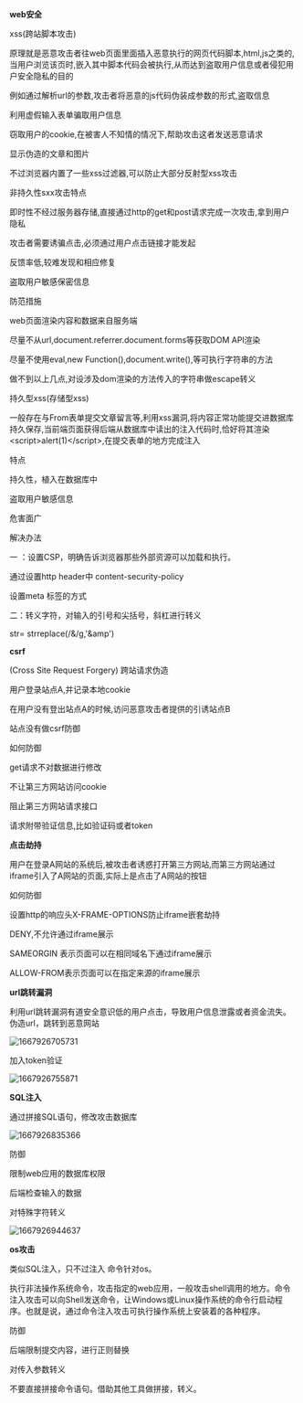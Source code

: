 **web安全**

xss(跨站脚本攻击)

原理就是恶意攻击者往web页面里面插入恶意执行的网页代码脚本,html,js之类的,当用户浏览该页时,嵌入其中脚本代码会被执行,从而达到盗取用户信息或者侵犯用户安全隐私的目的

例如通过解析url的参数,攻击者将恶意的js代码伪装成参数的形式,盗取信息

利用虚假输入表单骗取用户信息

窃取用户的cookie,在被害人不知情的情况下,帮助攻击这者发送恶意请求

显示伪造的文章和图片

不过浏览器内置了一些xss过滤器,可以防止大部分反射型xss攻击

非持久性sxx攻击特点

 即时性不经过服务器存储,直接通过http的get和post请求完成一次攻击,拿到用户隐私

攻击者需要诱骗点击,必须通过用户点击链接才能发起

反馈率低,较难发现和相应修复

盗取用户敏感保密信息

防范措施

web页面渲染内容和数据来自服务端

尽量不从url,document.referrer.document.forms等获取DOM API渲染

尽量不使用eval,new Function(),document.write(),等可执行字符串的方法

做不到以上几点,对设涉及dom渲染的方法传入的字符串做escape转义

持久型xss(存储型xss)

一般存在与From表单提交文章留言等,利用xss漏洞,将内容正常功能提交进数据库持久保存,当前端页面获得后端从数据库中读出的注入代码时,恰好将其渲染 \<script>alert(1)\</script>,在提交表单的地方完成注入

特点

持久性，植入在数据库中

盗取用户敏感信息

危害面广

解决办法

一 ：设置CSP，明确告诉浏览器那些外部资源可以加载和执行。

通过设置http header中 content-security-policy

设置meta 标签的方式

二：转义字符，对输入的引号和尖括号，斜杠进行转义 

str= strreplace(/&/g,'&amp')

**csrf**

(Cross Site Request Forgery) 跨站请求伪造

用户登录站点A,并记录本地cookie

在用户没有登出站点A的时候,访问恶意攻击者提供的引诱站点B

站点没有做csrf防御

如何防御

get请求不对数据进行修改

不让第三方网站访问cookie

阻止第三方网站请求接口

请求附带验证信息,比如验证码或者token

**点击劫持**

用户在登录A网站的系统后,被攻击者诱惑打开第三方网站,而第三方网站通过iframe引入了A网站的页面,实际上是点击了A网站的按钮

如何防御

设置http的响应头X-FRAME-OPTIONS防止iframe嵌套劫持

DENY,不允许通过iframe展示

SAMEORGIN 表示页面可以在相同域名下通过iframe展示

ALLOW-FROM表示页面可以在指定来源的iframe展示

**url跳转漏洞**

利用url跳转漏洞有道安全意识低的用户点击，导致用户信息泄露或者资金流失。伪造url，跳转到恶意网站

![1667926705731](C:\Users\dyqiang\AppData\Roaming\Typora\typora-user-images\1667926705731.png)

加入token验证

![1667926755871](C:\Users\dyqiang\AppData\Roaming\Typora\typora-user-images\1667926755871.png)

**SQL注入**

通过拼接SQL语句，修改攻击数据库

![1667926835366](C:\Users\dyqiang\AppData\Roaming\Typora\typora-user-images\1667926835366.png)

防御

限制web应用的数据库权限

后端检查输入的数据

对特殊字符转义

![1667926944637](C:\Users\dyqiang\AppData\Roaming\Typora\typora-user-images\1667926944637.png)

**os攻击**

类似SQL注入，只不过注入 命令针对os。

执行非法操作系统命令，攻击指定的web应用，一般攻击shell调用的地方。命令注入攻击可以向Shell发送命令，让Windows或Linux操作系统的命令行启动程序。也就是说，通过命令注入攻击可执行操作系统上安装着的各种程序。

防御

后端限制提交内容，进行正则替换

对传入参数转义

不要直接拼接命令语句。借助其他工具做拼接，转义。